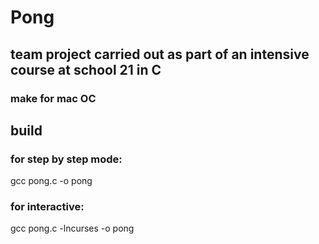 # Pong

## team project carried out as part of an intensive course at school 21 in C

### make for mac OC

## build
### for step by step mode:
gcc pong.c -o pong
### for interactive:
gcc pong.c -lncurses -o pong

